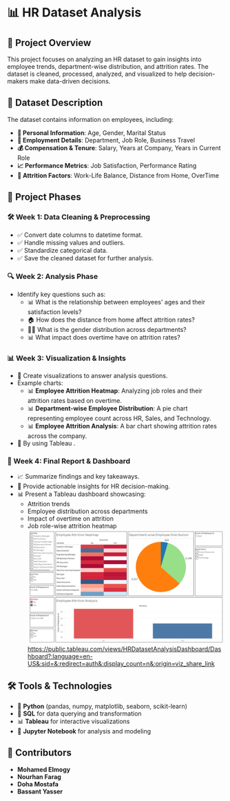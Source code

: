 # 📊 HR Dataset Analysis

## 📌 Project Overview
This project focuses on analyzing an HR dataset to gain insights into employee trends, department-wise distribution, and attrition rates. The dataset is cleaned, processed, analyzed, and visualized to help decision-makers make data-driven decisions.

## 📂 Dataset Description
The dataset contains information on employees, including:
- **👤 Personal Information**: Age, Gender, Marital Status
- **🏢 Employment Details**: Department, Job Role, Business Travel
- **💰 Compensation & Tenure**: Salary, Years at Company, Years in Current Role
- **📈 Performance Metrics**: Job Satisfaction, Performance Rating
- **🚀 Attrition Factors**: Work-Life Balance, Distance from Home, OverTime

## 📅 Project Phases
### **🛠️ Week 1: Data Cleaning & Preprocessing**
- ✅ Convert date columns to datetime format.
- ✅ Handle missing values and outliers.
- ✅ Standardize categorical data.
- ✅ Save the cleaned dataset for further analysis.

### **🔍 Week 2: Analysis Phase**
- Identify key questions such as:
  - 📊 What is the relationship between employees' ages and their satisfaction levels?
  - 🏠 How does the distance from home affect attrition rates?
  - 👩‍💼 What is the gender distribution across departments?
  - 📊 What impact does overtime have on attrition rates?

### **📊 Week 3: Visualization & Insights**
- 🎨 Create visualizations to answer analysis questions.
- Example charts:
  - 📊 **Employee Attrition Heatmap**: Analyzing job roles and their attrition rates based on overtime.
  - 📊 **Department-wise Employee Distribution**: A pie chart representing employee count across HR, Sales, and Technology.
  - 📊 **Employee Attrition Analysis**: A bar chart showing attrition rates across the company.
- 🎨 By using Tableau .

### **📜 Week 4: Final Report & Dashboard**
- 📈 Summarize findings and key takeaways.
- 📝 Provide actionable insights for HR decision-making.
- 📊 Present a Tableau dashboard showcasing:
  - Attrition trends
  - Employee distribution across departments
  - Impact of overtime on attrition
  - Job role-wise attrition heatmap
![HR Dashboard](dashboard-tableau/Dashboard.png)
https://public.tableau.com/views/HRDatasetAnalysisDashboard/Dashboard?:language=en-US&:sid=&:redirect=auth&:display_count=n&:origin=viz_share_link

## 🛠️ Tools & Technologies
- 🐍 **Python** (pandas, numpy, matplotlib, seaborn, scikit-learn)
- 💽 **SQL** for data querying and transformation
- 📊 **Tableau** for interactive visualizations
- 📓 **Jupyter Notebook** for analysis and modeling

## 👥 Contributors
- **Mohamed Elmogy** 
- **Nourhan Farag** 
- **Doha Mostafa** 
- **Bassant Yasser** 


